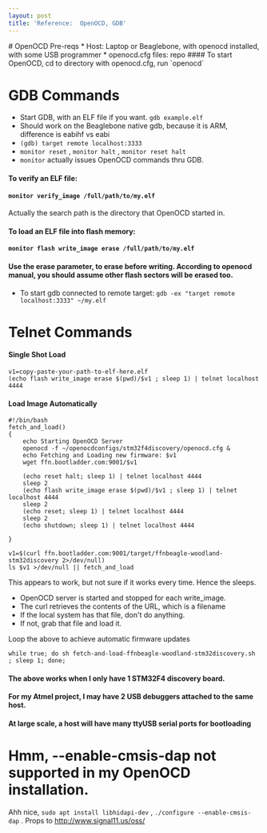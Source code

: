 ```yaml
---
layout: post
title: 'Reference:  OpenOCD, GDB'
---
```


<link rel="stylesheet" href="https://2ab9pu2w8o9xpg6w26xnz04d-wpengine.netdna-ssl.com/wp-content/cache/autoptimize/css/autoptimize_f0ba07fcfbfb99eca6dd6305271724f8.css"/>
# OpenOCD Pre-reqs
* Host:  Laptop or Beaglebone, with openocd installed, with some USB programmer
* openocd.cfg files: repo
#### To start OpenOCD, cd to directory with openocd.cfg, run `openocd`

# GDB Commands   
* Start GDB, with an ELF file if you want.  `gdb example.elf`
* Should work on the Beaglebone native gdb, because it is ARM, difference is eabihf vs eabi
* `(gdb) target remote localhost:3333`
* `monitor reset` , `monitor halt` , `monitor reset halt` 
* `monitor` actually issues OpenOCD commands thru GDB.
#### To verify an ELF file:  
#### `monitor verify_image /full/path/to/my.elf`  
Actually the search path is the directory that OpenOCD started in.
#### To load an ELF file into flash memory:  
#### `monitor flash write_image erase /full/path/to/my.elf`  
#### Use the erase parameter, to erase before writing.  According to openocd manual, you should assume other flash sectors will be erased too.
* To start gdb connected to remote target:  `gdb -ex "target remote localhost:3333" ~/my.elf`
  
# Telnet Commands
  
#### Single Shot Load
```
v1=copy-paste-your-path-to-elf-here.elf
(echo flash write_image erase $(pwd)/$v1 ; sleep 1) | telnet localhost 4444
```
#### Load Image Automatically
```
#!/bin/bash
fetch_and_load()
{
    echo Starting OpenOCD Server
    openocd -f ~/openocdconfigs/stm32f4discovery/openocd.cfg &
    echo Fetching and Loading new firmware: $v1
    wget ffn.bootladder.com:9001/$v1

    (echo reset halt; sleep 1) | telnet localhost 4444
    sleep 2
    (echo flash write_image erase $(pwd)/$v1 ; sleep 1) | telnet localhost 4444
    sleep 2
    (echo reset; sleep 1) | telnet localhost 4444
    sleep 2
    (echo shutdown; sleep 1) | telnet localhost 4444

}

v1=$(curl ffn.bootladder.com:9001/target/ffnbeagle-woodland-stm32discovery 2>/dev/null)
ls $v1 >/dev/null || fetch_and_load
```
This appears to work, but not sure if it works every time.  Hence the sleeps.  
* OpenOCD server is started and stopped for each write_image.  
* The curl retrieves the contents of the URL, which is a filename
* If the local system has that file, don't do anything.
* If not, grab that file and load it.
  
Loop the above to achieve automatic firmware updates
```
while true; do sh fetch-and-load-ffnbeagle-woodland-stm32discovery.sh ; sleep 1; done;
```
  
#### The above works when I only have 1 STM32F4 discovery board.
#### For my Atmel project, I may have 2 USB debuggers attached to the same host.
#### At large scale, a host will have many ttyUSB serial ports for bootloading
  
# Hmm, --enable-cmsis-dap not supported in my OpenOCD installation.
Ahh nice, `sudo apt install libhidapi-dev` , `./configure --enable-cmsis-dap` .  Props to http://www.signal11.us/oss/
